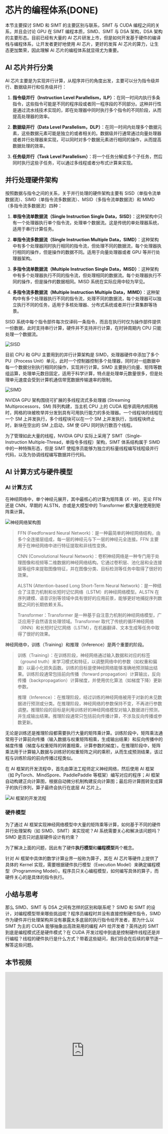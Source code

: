 # 芯片的编程体系(DONE)

本节主要探讨 SIMD 和 SIMT 的主要区别与联系，SIMT 与 CUDA 编程之间的关系，并且会讨论 GPU 在 SIMT 编程本质，SIMD、SIMT 与 DSA 架构，DSA 架构的主要形态。目前已经有大量的 AI 芯片研发上市，但是如何开发基于硬件的编译栈与编程体系，让开发者更好地使用 AI 芯片，更好的发挥 AI 芯片的算力，让生态更加繁荣，因此理解 AI 芯片的编程体系就显得尤为重要。

## AI 芯片并行分类

AI 芯片主要是为实现并行计算，从程序并行的角度出发，主要可以分为指令级并行、数据级并行和任务级并行：

1. **指令级并行（Instruction Level Parallelism，ILP）**：在同一时间内执行多条指令，这些指令可能是不同的程序段或者同一程序段的不同部分。这种并行性是通过流水线技术实现的，即在处理器中同时执行多个指令的不同阶段，从而提高处理器的效率。

2. **数据级并行（Data Level Parallelism，DLP）**：在同一时间内处理多个数据元素，这些数据元素可能是独立的或者相关的。数据级并行通常通过向量处理器或者并行处理器来实现，可以同时对多个数据元素进行相同的操作，从而提高数据处理的效率。

3. **任务级并行（Task Level Parallelism）**：将一个任务分解成多个子任务，然后同时执行这些子任务，可以通过多线程或者分布式计算来实现。

## 并行处理硬件架构

按照数据与指令之间的关系，关于并行处理的硬件架构主要有 SISD（单指令流单数据流）、SIMD（单指令流多数据流）、MSID（多指令流单数据流）和 MIMD（多指令流多数据流）四种：

1.  **单指令流单数据流（Single Instruction Single Data，SISD）**：这种架构中只有一个处理器执行单个指令流，处理单个数据流。这是传统的单处理器系统，适用于串行计算任务。

2.  **单指令流多数据流（Single Instruction Multiple Data，SIMD）**：这种架构中有多个处理器同时执行相同的指令流，但处理不同的数据流，每个处理器执行相同的操作，但是操作的数据不同。适用于向量处理器或者 GPU 等并行处理器架构。

3.  **多指令流单数据流（Multiple Instruction Single Data，MISD）**：这种架构中有多个处理器执行不同的指令流，但处理相同的数据流。每个处理器执行不同的操作，但是操作的数据相同。MISD 系统在实际应用中较为罕见。

4.  **多指令流多数据流（Multiple Instruction Multiple Data，MIMD）**：这种架构中有多个处理器执行不同的指令流，处理不同的数据流，每个处理器可以独立执行不同的任务，适用于多核处理器、分布式系统或者并行计算集群等场景。 

SISD 系统中每个指令部件每次仅译码一条指令，而且在执行时仅为操作部件提供一份数据，此时支持串行计算，硬件并不支持并行计算，在时钟周期内 CPU 只能处理一个数据流。

![SISD](images/01introduction01.png)

目前 CPU 和 GPU 主要用到的并行计算架构是 SIMD，处理器硬件中添加了多个 PU（Process Unit）单元，此时一个控制器控制多个处理器，同时对一组数据中每一个数据分别执行相同的操作，实现并行计算。SIMD 主要执行向量、矩阵等数组运算，处理单元数目固定，适用于科学计算，特点是处理单元数量很多，但是处理单元速度会受到计算机通信带宽数据传输速率的限制。

![SIMD](images/01introduction02.png)

NVIDIA GPU 架构围绕可扩展的多线程流式多处理器 (Streaming Multiprocessors，SM) 阵列构建，当主机 CPU 上的 CUDA 程序调用内核网格时，网格的块被枚举并分发到具有可用执行能力的多处理器。一个线程块的线程在一个 SM 上并发执行，多个线程块可以在一个 SM 上并发执行，当线程块终止时，新块在空出的 SM 上启动，SM 使 GPU 同时执行数百个线程。

为了管理如此大量的线程，NVIDIA GPU 实际上采用了 SIMT（Single-Instruction Multiple-Thread，单指令多线程）架构，SIMT 体系结构属于 SIMD 中的一种特殊形态，但是 SIMT 使程序员能够为独立的标量线程编写线程级并行代码，以及为协调线程编写数据并行代码。

## AI 计算方式与硬件模型

### AI 计算方式

在神经网络中，单个神经元展开，其中最核心的计算为矩阵乘 $(X·W)$，无论 FFN 还是 CNN，早期的 ALSTN，亦或是大模型中的 Transformer 都大量地使用到矩阵乘计算。

![神经网络架构图](images/01Introduction03.png)

> FFN (Feedforward Neural Network)：是一种最简单的神经网络结构，由多个全连接层组成，每一层的神经元与下一层的神经元全连接。FFN 主要用于在神经网络中进行特征提取和非线性变换。
>
> CNN (Convolutional Neural Network)：卷积神经网络是一种专门用于处理图像和视频等二维数据的神经网络结构。它通过卷积层、池化层和全连接层等组件来提取图像特征，并在图像分类、目标检测等任务中取得了很好的效果。
>
> ALSTN (Attention-based Long Short-Term Neural Network)：是一种结合了注意力机制和长短时记忆网络（LSTM）的神经网络模型。ALSTN 在序列建模、语音识别等领域中具有很好的应用前景，能够更好地捕捉序列数据之间的长期依赖关系。
>
> Transformer：Transformer 是一种基于自注意力机制的神经网络模型，广泛应用于自然语言处理领域。Transformer 取代了传统的循环神经网络（RNN）和长短时记忆网络（LSTM），在机器翻译、文本生成等任务中取得了很好的效果。

神经网络中，训练（Training）和推理（Inference）是两个重要的阶段。

> 训练（Training）：在训练阶段，神经网络通过输入数据和对应的标签（ground truth）来学习模式和特征，以调整网络中的参数（如权重和偏置）以最小化损失函数。训练的目标是使神经网络能够准确地预测输出结果。训练阶段通常包括前向传播（forward propagation）计算输出，反向传播（backpropagation）计算梯度，并使用优化算法（如梯度下降）更新参数。
>
> 推理（Inference）：在推理阶段，经过训练的神经网络被用于对新的未见数据进行预测或分类。在推理阶段，神经网络的参数保持不变，不再进行参数调整。推理阶段的目标是利用训练好的神经网络模型对输入数据进行预测，并生成输出结果。推理阶段通常只包括前向传播计算，不涉及反向传播或参数更新。 

无论是训练还是推理阶段都需要执行大量的矩阵乘计算。训练阶段中，矩阵乘法通常用于计算前向传播（输入数据与权重矩阵相乘，生成输出结果）和反向传播中的梯度传播（梯度与权重矩阵的转置相乘，计算参数的梯度）。在推理阶段中，矩阵乘法用于计算输入数据与训练好的权重矩阵之间的乘积，从而生成预测结果，该过程与训练阶段的前向传播过程类似。

在 AI 框架的开发流程中，首先由算法工程师定义神经网络，然后使用 AI 框架（如 PyTorch、MindSpore、PaddlePaddle 等框架）编写对应的程序；AI 框架自动构建正向计算图，根据自动微分机制构建反向计算图；最后将计算图转变成算子的执行序列，算子最终会执行在底层 AI 芯片上。

![AI 框架的开发流程](images/01introduction04.png)

### 硬件模型

为了通过 AI 框架实现神经网络模型中大量的矩阵乘等计算，如何基于不同的硬件并行处理架构（如 SIMD、SIMT）来实现呢？AI 系统需要关心和解决该问题吗？SIMD 是否只对底层硬件设计有约束？

为了解决上面的问题，因此有了硬件**执行模型**和**编程模型**两个概念。

针对 AI 框架中具体的数学计算业界一般称为算子，其在 AI 芯片等硬件上提供了具体的 Kernel 实现，需要根据硬件执行模型（Execution Model）来确定编程模型（Programming Model）。程序员只关心编程模型，如何编写具体的算子，而硬件关心的是具体的指令执行。

## 小结与思考

那么 SIMD、SIMT 与 DSA 之间有怎样的区别和联系呢？ SIMD 和 SIMT 的设计，对编程模型带来哪些挑战呢？程序员编程时并没有直接控制硬件指令，SIMD 作为硬件并行处理架构并没有暴露太多底层的执行指令给开发者，那为什么以 SIMT 为主的 CUDA 能够抽象出高效易用的编程 API 给开发者？英伟达的 SIMT 到底是编程模式还是硬件模式？在 CUDA 开发过程中到底是控制硬件线程还是并行编程？线程的硬件执行是什么方式？带着这些疑问，我们将会在后续的章节逐一解答这些问题。

## 本节视频

<html>
<iframe src="https://player.bilibili.com/player.html?aid=829755871&bvid=BV13u4y197Lw&cid=1234342087&p=1&as_wide=1&high_quality=1&danmaku=0&t=30&autoplay=0" width="100%" height="500" scrolling="no" border="0" frameborder="no" framespacing="0" allowfullscreen="true"> </iframe>
</html>
